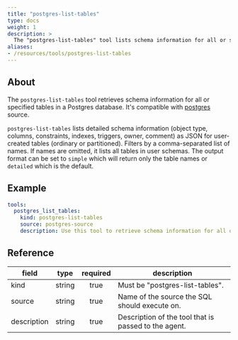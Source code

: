 ```yaml
---
title: "postgres-list-tables"
type: docs
weight: 1
description: >
  The "postgres-list-tables" tool lists schema information for all or specified tables in a Postgres database.
aliases:
- /resources/tools/postgres-list-tables
---
```


## About

The `postgres-list-tables` tool retrieves schema information for all or specified tables in a Postgres database.
It's compatible with [postgres](../../sources/postgres.md) source.

`postgres-list-tables` lists detailed schema information (object type, columns, constraints, indexes, triggers, owner, comment) as JSON for user-created tables (ordinary or partitioned). Filters by a comma-separated list of names. If names are omitted, it lists all tables in user schemas. The output format can be set to `simple` which will return only the table names or `detailed` which is the default.

## Example

```yaml
tools:
  postgres_list_tables:
    kind: postgres-list-tables
    source: postgres-source
    description: Use this tool to retrieve schema information for all or specified tables. Output format can be simple (only table names) or detailed.
```

## Reference

| **field**   |                  **type**                  | **required** | **description**                                                                                  |
|-------------|:------------------------------------------:|:------------:|--------------------------------------------------------------------------------------------------|
| kind        |                   string                   |     true     | Must be "postgres-list-tables".                                                                  |
| source      |                   string                   |     true     | Name of the source the SQL should execute on.                                                    |
| description |                   string                   |     true     | Description of the tool that is passed to the agent.                                             |

